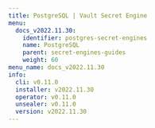 ```yaml
---
title: PostgreSQL | Vault Secret Engine
menu:
  docs_v2022.11.30:
    identifier: postgres-secret-engines
    name: PostgreSQL
    parent: secret-engines-guides
    weight: 60
menu_name: docs_v2022.11.30
info:
  cli: v0.11.0
  installer: v2022.11.30
  operator: v0.11.0
  unsealer: v0.11.0
  version: v2022.11.30
---
```


